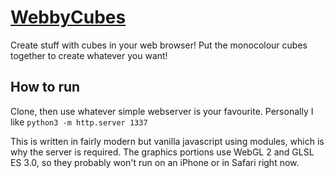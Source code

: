 # [WebbyCubes](http://WebbyCubes.rivey.me)
Create stuff with cubes in your web browser! Put the monocolour cubes together to create whatever you want!

## How to run
Clone, then use whatever simple webserver is your favourite. Personally I like `python3 -m http.server 1337`

This is written in fairly modern but vanilla javascript using modules, which is why the server is required. The graphics portions use WebGL 2 and GLSL ES 3.0, so they probably won't run on an iPhone or in Safari right now.
